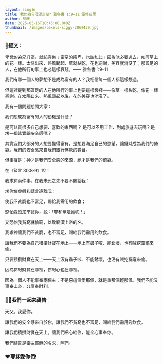 ```yaml
---
layout: single
title: 我們為何渴望富足? 雅各書 1:9–11 靈修反思
author: 邦彥
date: 2025-05-16T10:45:00.000Z
thumbnail: /images/pexels-siggy-2064439.jpg
---
```



### 📖經文：

卑微的弟兄升高，就該喜樂；富足的降卑，也該如此；因為他必要過去，如同草上的花一樣。太陽出來、熱風颳起，草就枯乾，花也凋謝，美容就消沒了；那富足的人，在他所行的事上也必這樣衰殘。—— 雅各書 1:9–11

我們有哪一個人的夢想不是成為富有的人？我相信每一個人都這樣想過。

但這裡提到那富足的人在他所行的事上也要這樣衰殘——像草一樣枯乾，像花一樣凋謝。在太陽出來、熱風颳起以後，花的美容也消沒了。

我有一個問題想問大家：

我們想成為富有的人的動機是什麼？ 

是可以買很多自己想要、喜歡的東西嗎？ 是可以不用工作、到處旅遊去玩嗎？是求一個踏實跟安全感嗎？



其實我們大部分的人想要變得富有，是想要滿足自己的慾望，讓錢財成為我們的倚靠。我們的安全感來自我們銀行存款的數目。

但事實是：神才是我們安全感的來源，祂才是我們的倚靠。



在《箴言 30:8–9》說：

我求你兩件事，在我未死之先不要不賜給我：

求你使虛假和謊言遠離我；

使我不貧窮也不富足，賜給我需用的飲食；

恐怕我飽足不認你，說：「耶和華是誰呢？」

又恐怕我貧窮就偷竊，以致褻瀆上帝的名。



我求神讓我們不貧窮，也不富足，賜給我們需用的飲食。

讓我們不要為自己積攢財寶在地上——地上有蟲子咬、能銹壞，也有賊挖窟窿來偷。

只要積攢財寶在天上——天上沒有蟲子咬、不能銹壞，也沒有賊挖窟窿來偷。

因為你的財寶在哪裡，你的心也在哪裡。

因為一個人不能事奉兩個主：不是惡這個愛那個，就是重那個輕那個。我們不能又事奉上帝，又事奉財利。





### 🙏🏻我們一起來禱告：

天父，我愛你。

讓我們的安全感來自於你，讓我們不貧窮也不富足，賜給我們需用的飲食。

讓我們積攢財寶在天上，讓我們把心給你，能全心事奉你。

我們禱告是奉主耶穌的名求，阿們。



### ❤️耶穌愛你們!
